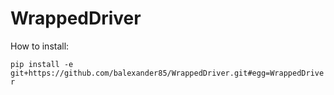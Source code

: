 # WrappedDriver

How to install:

`pip install -e git+https://github.com/balexander85/WrappedDriver.git#egg=WrappedDriver`
